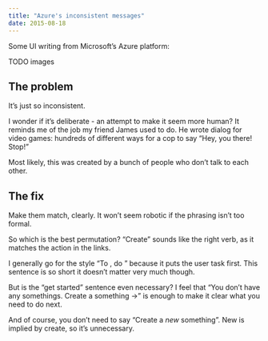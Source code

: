 ```yaml
---
title: "Azure's inconsistent messages"
date: 2015-08-18
---
```


Some UI writing from Microsoft’s Azure platform:

TODO images

## The problem

It’s just so inconsistent.

I wonder if it’s deliberate - an attempt to make it seem more human? It reminds me of the job my friend James used to do. He wrote dialog for video games: hundreds of different ways for a cop to say “Hey, you there! Stop!”

Most likely, this was created by a bunch of people who don’t talk to each other.

## The fix

Make them match, clearly. It won’t seem robotic if the phrasing isn’t too formal.

So which is the best permutation? “Create” sounds like the right verb, as it matches the action in the links.

I generally go for the style “To <achieve the thing you want to do>, do <this thing>” because it puts the user task first. This sentence is so short it doesn’t matter very much though.

But is the “get started” sentence even necessary? I feel that “You don’t have any somethings. Create a something ->” is enough to make it clear what you need to do next.

And of course, you don’t need to say “Create a *new* something”. New is implied by create, so it’s unnecessary.

<!-- https://uiwriting.tumblr.com/post/127001900889/azure-inconsistency -->

